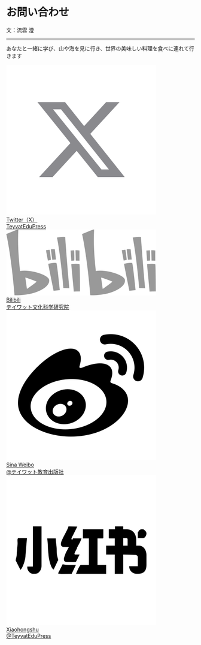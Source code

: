 # お問い合わせ
文：流雲 澄

---

あなたと一緒に学び、山や海を見に行き、世界の美味しい料理を食べに連れて行きます

<div class="social-links-container">

  <a href="https://twitter.com/TeyvatEduPress" class="social-link" target="_blank" rel="noopener noreferrer">
    <img src="./risoosu/tuite.svg" alt="Twitter" class="social-icon">
    <div class="social-content">
      <div class="social-platform">Twitter（X）</div>
      <div class="social-handle">TeyvatEduPress</div>
    </div>
  </a>

  <a href="https://space.bilibili.com/3546620878654067" class="social-link" target="_blank" rel="noopener noreferrer">
    <img src="./risoosu/bilibili.svg" alt="Bilibili" class="social-icon">
    <div class="social-content">
      <div class="social-platform">Bilibili</div>
      <div class="social-handle">テイワット文化科学研究院</div>
    </div>
  </a>

  <a href="https://www.weibo.com/u/7932107168" class="social-link" target="_blank" rel="noopener noreferrer">
    <img src="./risoosu/weibo.svg" alt="Weibo" class="social-icon">
    <div class="social-content">
      <div class="social-platform">Sina Weibo</div>
      <div class="social-handle">@テイワット教育出版社</div>
    </div>
  </a>

  <a href="https://www.xiaohongshu.com/user/profile/63877613000000001f01ffeb" class="social-link" target="_blank" rel="noopener noreferrer">
    <img src="./risoosu/xiaohongshu.svg" alt="xiaohongshu" class="social-icon">
    <div class="social-content">
      <div class="social-platform">Xiaohongshu</div>
      <div class="social-handle">@TeyvatEduPress</div>
    </div>
  </a>

  <!-- 他のソーシャルメディアプラットフォームを追加... -->

</div>